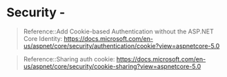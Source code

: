 ﻿# Security - 
> Reference::Add Cookie-based Authentication without the ASP.NET Core Identity: https://docs.microsoft.com/en-us/aspnet/core/security/authentication/cookie?view=aspnetcore-5.0

> Reference::Sharing auth cookie: https://docs.microsoft.com/en-us/aspnet/core/security/cookie-sharing?view=aspnetcore-5.0

